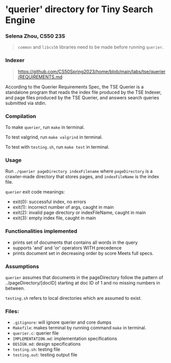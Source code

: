 # 'querier' directory for Tiny Search Engine

### Selena Zhou, CS50 23S

> `common` and `libcs50` libraries need to be made before running `querier`.

### Indexer
> https://github.com/CS50Spring2023/home/blob/main/labs/tse/querier/REQUIREMENTS.md

According to the Querier Requirements Spec, the TSE Querier is a standalone program that reads the index file produced by the TSE Indexer, and page files produced by the TSE Querier, and answers search queries submitted via stdin.

### Compilation
To make `querier`, run `make` in terminal.

To test valgrind, run `make valgrind` in terminal.

To test with `testing.sh`, run `make test` in terminal.

### Usage
Run `./querier pageDirectory indexFilename` where `pageDirectory` is a crawler-made directory that stores pages, and `indexFileName` is the index file.

`querier` exit code meanings:
* exit(0): successful index, no errors
* exit(1): incorrect number of args, caught in main
* exit(2): invalid page directory or indexFileName, caught in main
* exit(3): empty index file, caught in main

### Functionalities implemented

* prints set of documents that contains all words in the query
* supports 'and' and 'or' operators WITH precedence
* prints document set in decreasing order by score
Meets full specs.

### Assumptions
`querier` assumes that documents in the pageDirectory follow the pattern of ../pageDirectory/\[docID] starting at doc ID of 1 and no missing numbers in between.

`testing.sh` refers to local directories which are assumed to exist.

### Files:
* `.gitignore`: will ignore querier and core dumps
* `Makefile`: makes terminal by running command `make` in terminal.
* `querier.c`: querier file
* `IMPLEMENTATION.md`: implementation specifications
* `DESIGN.md`: design specifications
* `testing.sh`: testing file
* `testing.out`: testing output file
